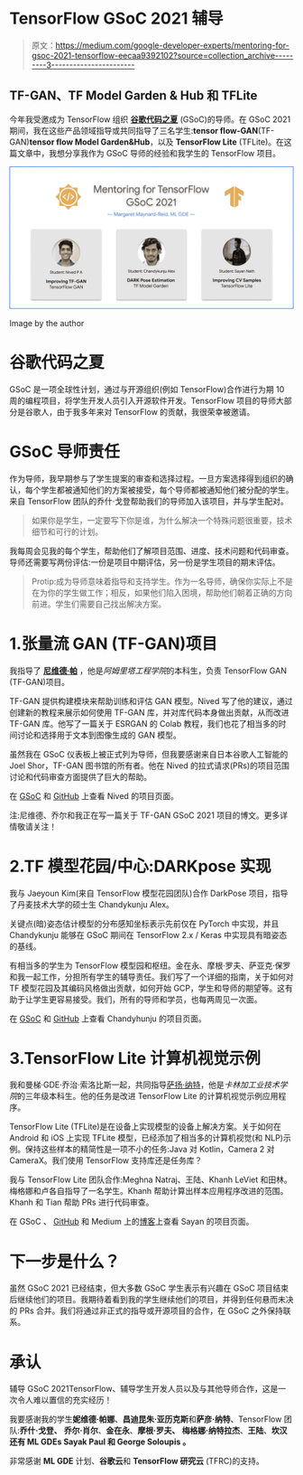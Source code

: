 # TensorFlow GSoC 2021 辅导

> 原文：<https://medium.com/google-developer-experts/mentoring-for-gsoc-2021-tensorflow-eecaa9392102?source=collection_archive---------3----------------------->

## TF-GAN、TF Model Garden & Hub 和 TFLite

今年我受邀成为 TensorFlow 组织 [**谷歌代码之夏**](https://summerofcode.withgoogle.com/) (GSoC)的导师。在 GSoC 2021 期间，我在这些产品领域指导或共同指导了三名学生:**tensor flow-GAN**(TF-GAN)**tensor flow Model Garden&Hub**，以及 **TensorFlow Lite** (TFLite)。在这篇文章中，我想分享我作为 GSoC 导师的经验和我学生的 TensorFlow 项目。

![](img/f63b5f7828abc2a98bd5040a60d58d25.png)

Image by the author

# 谷歌代码之夏

GSoC 是一项全球性计划，通过与开源组织(例如 TensorFlow)合作进行为期 10 周的编程项目，将学生开发人员引入开源软件开发。TensorFlow 项目的导师大部分是谷歌人，由于我多年来对 TensorFlow 的贡献，我很荣幸被邀请。

# GSoC 导师责任

作为导师，我早期参与了学生提案的审查和选择过程。一旦方案选择得到组织的确认，每个学生都被通知他们的方案被接受，每个导师都被通知他们被分配的学生。来自 TensorFlow 团队的乔什·戈登帮助我们的导师加入该项目，并与学生配对。

> 如果你是学生，一定要写下你是谁，为什么解决一个特殊问题很重要，技术细节和可行的计划。

我每周会见我的每个学生，帮助他们了解项目范围、进度、技术问题和代码审查。导师还需要写两份评估:一份是项目中期评估，另一份是学生项目的期末评估。

> Protip:成为导师意味着指导和支持学生。作为一名导师，确保你实际上不是在为你的学生做工作；相反，如果他们陷入困境，帮助他们朝着正确的方向前进。学生们需要自己找出解决方案。

# 1.张量流 GAN (TF-GAN)项目

我指导了 [**尼维德·帕**](https://summerofcode.withgoogle.com/projects/#4563139045097472) ，他是*阿姆里塔工程学院*的本科生，负责 TensorFlow GAN (TF-GAN)项目。

TF-GAN 提供构建模块来帮助训练和评估 GAN 模型。Nived 写了他的建议，通过创建新的教程来展示如何使用 TF-GAN 库，并对库代码本身做出贡献，从而改进 TF-GAN 库。他写了一篇关于 ESRGAN 的 Colab 教程，我们也花了相当多的时间讨论和选择用于文本到图像生成的 GAN 模型。

虽然我在 GSoC 仪表板上被正式列为导师，但我要感谢来自日本谷歌人工智能的 Joel Shor，TF-GAN 图书馆的所有者。他在 Nived 的拉式请求(PRs)的项目范围讨论和代码审查方面提供了巨大的帮助。

在 [GSoC](https://summerofcode.withgoogle.com/projects/#4563139045097472) 和 [GitHub](https://github.com/nivedwho/GSoC-2021-TF-GAN) 上查看 Nived 的项目页面。

注:尼维德、乔尔和我正在写一篇关于 TF-GAN GSoC 2021 项目的博文。更多详情敬请关注！

# 2.TF 模型花园/中心:DARKpose 实现

我与 Jaeyoun Kim(来自 TensorFlow 模型花园团队)合作 DarkPose 项目，指导了丹麦技术大学的硕士生 Chandykunju Alex。

关键点(暗)姿态估计模型的分布感知坐标表示先前仅在 PyTorch 中实现，并且 Chandykunju 能够在 GSoC 期间在 TensorFlow 2.x / Keras 中实现具有暗姿态的基线。

有相当多的学生为 TensorFlow 模型园和枢纽。金在永、摩根·罗夫、萨亚克·保罗和我一起工作，分担所有学生的辅导责任。我们写了一个详细的指南，关于如何对 TF 模型花园及其编码风格做出贡献，如何开始 GCP，学生和导师的期望等。这有助于让学生更容易接受。我们，所有的导师和学员，也每两周见一次面。

在 [GSoC](https://summerofcode.withgoogle.com/projects/#6367695945072640) 和 [GitHub](https://github.com/chandyalex/GSoC-2021-TF-DarkPose) 上查看 Chandyhunju 的项目页面。

# 3.TensorFlow Lite 计算机视觉示例

我和曼梯·GDE·乔治·索洛比斯一起，共同指导[萨扬·纳特](https://summerofcode.withgoogle.com/projects/#4931401570320384)，他是*卡林加工业技术学院*的三年级本科生。他的任务是改进 TensorFlow Lite 的计算机视觉示例应用程序。

TensorFlow Lite (TFLite)是在设备上实现模型的设备上解决方案。关于如何在 Android 和 iOS 上实现 TFLite 模型，已经添加了相当多的计算机视觉(和 NLP)示例。保持这些样本的精简性是一项不小的任务:Java 对 Kotlin，Camera 2 对 CameraX。我们使用 TensorFlow 支持库还是任务库？

我与 TensorFlow Lite 团队合作:Meghna Natraj、王陆、Khanh LeViet 和田林。梅格娜和卢各自指导了一名学生。Khanh 帮助计算出样本应用程序改进的范围。Khanh 和 Tian 帮助 PRs 进行代码审查。

在 GSoC 、 [GitHub](https://github.com/sayannath/GSoC-Project-2021) 和 Medium 上的[博客](/geekculture/google-summer-of-code-21-project-tensorflow-project-110461f697af)上查看 Sayan 的项目页面。

# 下一步是什么？

虽然 GSoC 2021 已经结束，但大多数 GSoC 学生表示有兴趣在 GSoC 项目结束后继续他们的项目。我期待着看到我的学生继续他们的项目，并得到任何悬而未决的 PRs 合并。我们将通过非正式的指导或开源项目的合作，在 GSoC 之外保持联系。

# 承认

辅导 GSoC 2021TensorFlow、辅导学生开发人员以及与其他导师合作，这是一次令人难以置信的充实经历！

我要感谢我的学生**妮维德·帕娜**、**昌迪昆朱·亚历克斯**和**萨彦·纳特**、TensorFlow 团队:**乔什·戈登、** **乔尔·肖尔**、**金在永**、**摩根·罗夫、** **梅格娜·纳特拉杰**、**王陆**、**坎汉还有 ML GDEs **Sayak Paul** 和 **George Soloupis** 。**

非常感谢 **ML GDE** 计划、**谷歌云**和 **TensorFlow 研究云** (TFRC)的支持。